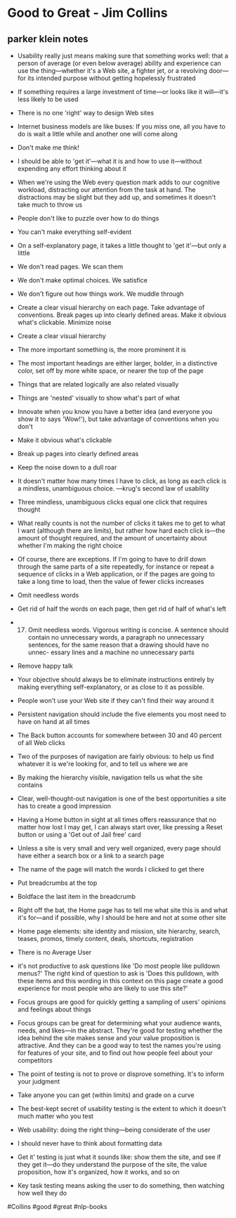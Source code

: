# Good to Great -  Jim Collins
## parker klein notes

-   Usability really just means making sure that something works well: that a person of average (or even below average) ability and experience can use the thing—whether it's a Web site, a fighter jet, or a revolving door—for its intended purpose without getting hopelessly frustrated
    
-   If something requires a large investment of time—or looks like it will—it's less likely to be used
    
-   There is no one 'right' way to design Web sites
    
-   Internet business models are like buses: If you miss one, all you have to do is wait a little while and another one will come along
    
-   Don't make me think!
    
-   I should be able to 'get it'—what it is and how to use it—without expending any effort thinking about it
    
-   When we're using the Web every question mark adds to our cognitive workload, distracting our attention from the task at hand. The distractions may be slight but they add up, and sometimes it doesn't take much to throw us
    
-   People don't like to puzzle over how to do things
    
-   You can't make everything self-evident
    
-   On a self-explanatory page, it takes a little thought to 'get it'—but only a little
    
-   We don't read pages. We scan them
    
-   We don't make optimal choices. We satisfice
    
-   We don't figure out how things work. We muddle through
    
-   Create a clear visual hierarchy on each page. Take advantage of conventions. Break pages up into clearly defined areas. Make it obvious what's clickable. Minimize noise
    
-   Create a clear visual hierarchy
    
-   The more important something is, the more prominent it is
    
-   The most important headings are either larger, bolder, in a distinctive color, set off by more white space, or nearer the top of the page
    
-   Things that are related logically are also related visually
    
-   Things are 'nested' visually to show what's part of what
    
-   Innovate when you know you have a better idea (and everyone you show it to says 'Wow!'), but take advantage of conventions when you don't
    
-   Make it obvious what's clickable
    
-   Break up pages into clearly defined areas
    
-   Keep the noise down to a dull roar
    
-   It doesn't matter how many times I have to click, as long as each click is a mindless, unambiguous choice. —krug's second law of usability
    
-   Three mindless, unambiguous clicks equal one click that requires thought
    
-   What really counts is not the number of clicks it takes me to get to what I want (although there are limits), but rather how hard each click is—the amount of thought required, and the amount of uncertainty about whether I'm making the right choice
    
-   Of course, there are exceptions. If I'm going to have to drill down through the same parts of a site repeatedly, for instance or repeat a sequence of clicks in a Web application, or if the pages are going to take a long time to load, then the value of fewer clicks increases
    
-   Omit needless words
    
-   Get rid of half the words on each page, then get rid of half of what's left
    
-   17. Omit needless words. Vigorous writing is concise. A sentence should contain no unnecessary words, a paragraph no unnecessary sentences, for the same reason that a drawing should have no unnec- essary lines and a machine no unnecessary parts
    
-   Remove happy talk
    
-   Your objective should always be to eliminate instructions entirely by making everything self-explanatory, or as close to it as possible.
    
-   People won't use your Web site if they can't find their way around it
    
-   Persistent navigation should include the five elements you most need to have on hand at all times
    
-   The Back button accounts for somewhere between 30 and 40 percent of all Web clicks
    
-   Two of the purposes of navigation are fairly obvious: to help us find whatever it is we're looking for, and to tell us where we are
    
-   By making the hierarchy visible, navigation tells us what the site contains
    
-   Clear, well-thought-out navigation is one of the best opportunities a site has to create a good impression
    
-   Having a Home button in sight at all times offers reassurance that no matter how lost I may get, I can always start over, like pressing a Reset button or using a 'Get out of Jail free' card
    
-   Unless a site is very small and very well organized, every page should have either a search box or a link to a search page
    
-   The name of the page will match the words I clicked to get there
    
-   Put breadcrumbs at the top
    
-   Boldface the last item in the breadcrumb
    
-   Right off the bat, the Home page has to tell me what site this is and what it's for—and if possible, why I should be here and not at some other site
    
-   Home page elements: site identity and mission, site hierarchy, search, teases, promos, timely content, deals, shortcuts, registration
    
-   There is no Average User
    
-   it's not productive to ask questions like 'Do most people like pulldown menus?' The right kind of question to ask is 'Does this pulldown, with these items and this wording in this context on this page create a good experience for most people who are likely to use this site?'
    
-   Focus groups are good for quickly getting a sampling of users' opinions and feelings about things
    
-   Focus groups can be great for determining what your audience wants, needs, and likes—in the abstract. They're good for testing whether the idea behind the site makes sense and your value proposition is attractive. And they can be a good way to test the names you're using for features of your site, and to find out how people feel about your competitors
    
-   The point of testing is not to prove or disprove something. It's to inform your judgment
    
-   Take anyone you can get (within limits) and grade on a curve
    
-   The best-kept secret of usability testing is the extent to which it doesn't much matter who you test
    
-   Web usability: doing the right thing—being considerate of the user
    
-   I should never have to think about formatting data
    
-   Get it' testing is just what it sounds like: show them the site, and see if they get it—do they understand the purpose of the site, the value proposition, how it's organized, how it works, and so on
    
-   Key task testing means asking the user to do something, then watching how well they do

#Collins
#good #great #nlp-books 